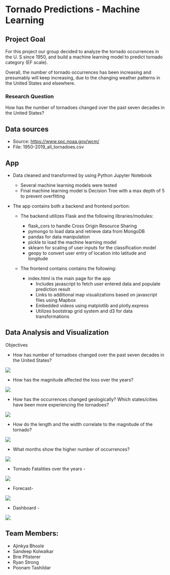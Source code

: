 # Tornado Predictions - Machine Learning

## Project Goal

For this project our group decided to analyze the tornado occurrences in the U. S since 1950, and build a machine learning model to predict tornado category (EF scale).

Overall, the number of tornado occurrences has been increasing and presumably will keep increasing, due to the changing weather patterns in the United States and elsewhere.

### Research Question

How has the number of tornadoes changed over the past seven decades in the United States?

## Data sources

  * Source: https://www.spc.noaa.gov/wcm/ 
  * File: 1950-2019_all_tornadoes.csv

## App

- Data cleaned and transformed by using Python Jupyter Notebook
  - Several machine learning models were tested
  - Final machine learning model is Decision Tree with a max depth of 5 to prevent overfitting

- The app contains both a backend and frontend portion:

  - The backend utilizes Flask and the following libraries/modules:
    - flask_cors to handle Cross Origin Resource Sharing
    - pymongo to load data and retrieve data from MongoDB
    - pandas for data manipulation
    - pickle to load the machine learning model
    - sklearn for scaling of user inputs for the classification model
    - geopy to convert user entry of location into latitude and longitude

  - The frontend contains contains the following:
    - index.html is the main page for the app
      - Includes javascript to fetch user entered data and populate prediction result
      - Links to additional map visualizations based on javascript files using Mapbox
      - Embedded videos using matplotlib and plotly.express
      - Utilizes bootstrap grid system and d3 for data transformations

## Data Analysis and Visualization

Objectives
* How has number of tornadoes changed over the past seven decades in the United States?

![](https://github.com/tornado-predictions/tornado/blob/poonam/poonam_final_project_ML/images/tornado%20occurrences%20over%20the%20years%20-%20animation.png)

* How has the magnitude affected the loss over the years?

![](https://github.com/tornado-predictions/tornado/blob/poonam/poonam_final_project_ML/images/Analysis-%20Loss%20(Dollars)%20vs%20Magnitude.png)

* How has the occurrences changed geologically? Which states/cities have been more experiencing the tornadoes?

![](https://github.com/tornado-predictions/tornado/blob/poonam/poonam_final_project_ML/images/tornado%20frequency-%20animation.png)

* How do the length and the width correlate to the magnitude of the tornado?

![](https://github.com/tornado-predictions/tornado/blob/poonam/poonam_final_project_ML/images/Analysis-%20Length%20and%20Width.png)

* What months show the higher number of occurrences?

![](https://github.com/tornado-predictions/tornado/blob/poonam/poonam_final_project_ML/images/Analysis-%20occurrences%20in%20each%20month%20over%20the%20years.png)

* Tornado Fatalities over the years -

![](https://github.com/tornado-predictions/tornado/blob/poonam/poonam_final_project_ML/images/fatalities-choropleth-%20animation.png)

* Forecast-

![](https://github.com/tornado-predictions/tornado/blob/poonam/poonam_final_project_ML/images/Forecast-%20tornado%20occurrences%20over%20the%20years.png)

* Dashboard - 

![](https://github.com/tornado-predictions/tornado/blob/poonam/poonam_final_project_ML/images/tornado%20prediction%20dashboard.png)

## Team Members:

* Ajinkya Bhosle
* Sandeep Kolwalkar
* Brie Pfisterer
* Ryan Strong
* Poonam Tashildar
